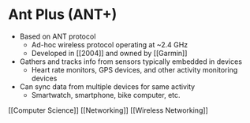 # Ant Plus (ANT+)

- Based on ANT protocol
  - Ad-hoc wireless protocol operating at ~2.4 GHz
  - Developed in [[2004]] and owned by [[Garmin]]
- Gathers and tracks info from sensors typically embedded in devices
  - Heart rate monitors, GPS devices, and other activity monitoring devices
- Can sync data from multiple devices for same activity
  - Smartwatch, smartphone, bike computer, etc.


[[Computer Science]] [[Networking]] [[Wireless Networking]]


